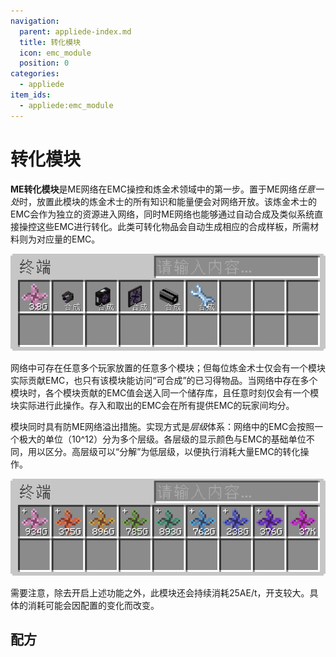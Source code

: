 ```yaml
---
navigation:
  parent: appliede-index.md
  title: 转化模块
  icon: emc_module
  position: 0
categories:
  - appliede
item_ids:
  - appliede:emc_module
---
```


# 转化模块

<GameScene zoom="8" background="transparent">
  <ImportStructure src="assemblies/transmutation_module.snbt" />
</GameScene>

**ME转化模块**是ME网络在EMC操控和炼金术领域中的第一步。置于ME网络*任意一处*时，放置此模块的炼金术士的所有知识和能量便会对网络开放。该炼金术士的EMC会作为独立的资源进入网络，同时ME网络也能够通过自动合成及类似系统直接操控这些EMC进行转化。此类可转化物品会自动生成相应的合成样板，所需材料则为对应量的EMC。

![EMC存储](diagrams/emc_storage.png)

网络中可存在任意多个玩家放置的任意多个模块；但每位炼金术士仅会有一个模块实际贡献EMC，也只有该模块能访问“可合成”的已习得物品。当网络中存在多个模块时，各个模块贡献的EMC值会送入同一个储存库，且任意时刻仅会有一个模块实际进行此操作。存入和取出的EMC会在所有提供EMC的玩家间均分。

模块同时具有防ME网络溢出措施。实现方式是*层级*体系：网络中的EMC会按照一个极大的单位（10^12）分为多个层级。各层级的显示颜色与EMC的基础单位不同，用以区分。高层级可以“分解”为低层级，以便执行消耗大量EMC的转化操作。

![EMC层级](diagrams/emc_tiers.png)

需要注意，除去开启上述功能之外，此模块还会持续消耗25AE/t，开支较大。具体的消耗可能会因配置的变化而改变。

## 配方

<Recipe id="appliede:emc_module" />
